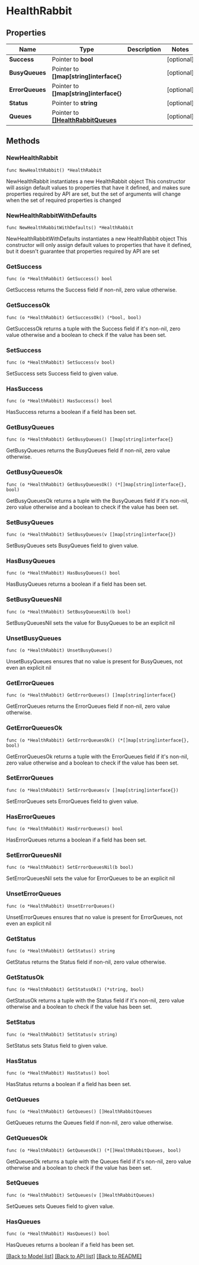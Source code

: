 # HealthRabbit

## Properties

Name | Type | Description | Notes
------------ | ------------- | ------------- | -------------
**Success** | Pointer to **bool** |  | [optional] 
**BusyQueues** | Pointer to **[]map[string]interface{}** |  | [optional] 
**ErrorQueues** | Pointer to **[]map[string]interface{}** |  | [optional] 
**Status** | Pointer to **string** |  | [optional] 
**Queues** | Pointer to [**[]HealthRabbitQueues**](HealthRabbitQueues.md) |  | [optional] 

## Methods

### NewHealthRabbit

`func NewHealthRabbit() *HealthRabbit`

NewHealthRabbit instantiates a new HealthRabbit object
This constructor will assign default values to properties that have it defined,
and makes sure properties required by API are set, but the set of arguments
will change when the set of required properties is changed

### NewHealthRabbitWithDefaults

`func NewHealthRabbitWithDefaults() *HealthRabbit`

NewHealthRabbitWithDefaults instantiates a new HealthRabbit object
This constructor will only assign default values to properties that have it defined,
but it doesn't guarantee that properties required by API are set

### GetSuccess

`func (o *HealthRabbit) GetSuccess() bool`

GetSuccess returns the Success field if non-nil, zero value otherwise.

### GetSuccessOk

`func (o *HealthRabbit) GetSuccessOk() (*bool, bool)`

GetSuccessOk returns a tuple with the Success field if it's non-nil, zero value otherwise
and a boolean to check if the value has been set.

### SetSuccess

`func (o *HealthRabbit) SetSuccess(v bool)`

SetSuccess sets Success field to given value.

### HasSuccess

`func (o *HealthRabbit) HasSuccess() bool`

HasSuccess returns a boolean if a field has been set.

### GetBusyQueues

`func (o *HealthRabbit) GetBusyQueues() []map[string]interface{}`

GetBusyQueues returns the BusyQueues field if non-nil, zero value otherwise.

### GetBusyQueuesOk

`func (o *HealthRabbit) GetBusyQueuesOk() (*[]map[string]interface{}, bool)`

GetBusyQueuesOk returns a tuple with the BusyQueues field if it's non-nil, zero value otherwise
and a boolean to check if the value has been set.

### SetBusyQueues

`func (o *HealthRabbit) SetBusyQueues(v []map[string]interface{})`

SetBusyQueues sets BusyQueues field to given value.

### HasBusyQueues

`func (o *HealthRabbit) HasBusyQueues() bool`

HasBusyQueues returns a boolean if a field has been set.

### SetBusyQueuesNil

`func (o *HealthRabbit) SetBusyQueuesNil(b bool)`

 SetBusyQueuesNil sets the value for BusyQueues to be an explicit nil

### UnsetBusyQueues
`func (o *HealthRabbit) UnsetBusyQueues()`

UnsetBusyQueues ensures that no value is present for BusyQueues, not even an explicit nil
### GetErrorQueues

`func (o *HealthRabbit) GetErrorQueues() []map[string]interface{}`

GetErrorQueues returns the ErrorQueues field if non-nil, zero value otherwise.

### GetErrorQueuesOk

`func (o *HealthRabbit) GetErrorQueuesOk() (*[]map[string]interface{}, bool)`

GetErrorQueuesOk returns a tuple with the ErrorQueues field if it's non-nil, zero value otherwise
and a boolean to check if the value has been set.

### SetErrorQueues

`func (o *HealthRabbit) SetErrorQueues(v []map[string]interface{})`

SetErrorQueues sets ErrorQueues field to given value.

### HasErrorQueues

`func (o *HealthRabbit) HasErrorQueues() bool`

HasErrorQueues returns a boolean if a field has been set.

### SetErrorQueuesNil

`func (o *HealthRabbit) SetErrorQueuesNil(b bool)`

 SetErrorQueuesNil sets the value for ErrorQueues to be an explicit nil

### UnsetErrorQueues
`func (o *HealthRabbit) UnsetErrorQueues()`

UnsetErrorQueues ensures that no value is present for ErrorQueues, not even an explicit nil
### GetStatus

`func (o *HealthRabbit) GetStatus() string`

GetStatus returns the Status field if non-nil, zero value otherwise.

### GetStatusOk

`func (o *HealthRabbit) GetStatusOk() (*string, bool)`

GetStatusOk returns a tuple with the Status field if it's non-nil, zero value otherwise
and a boolean to check if the value has been set.

### SetStatus

`func (o *HealthRabbit) SetStatus(v string)`

SetStatus sets Status field to given value.

### HasStatus

`func (o *HealthRabbit) HasStatus() bool`

HasStatus returns a boolean if a field has been set.

### GetQueues

`func (o *HealthRabbit) GetQueues() []HealthRabbitQueues`

GetQueues returns the Queues field if non-nil, zero value otherwise.

### GetQueuesOk

`func (o *HealthRabbit) GetQueuesOk() (*[]HealthRabbitQueues, bool)`

GetQueuesOk returns a tuple with the Queues field if it's non-nil, zero value otherwise
and a boolean to check if the value has been set.

### SetQueues

`func (o *HealthRabbit) SetQueues(v []HealthRabbitQueues)`

SetQueues sets Queues field to given value.

### HasQueues

`func (o *HealthRabbit) HasQueues() bool`

HasQueues returns a boolean if a field has been set.


[[Back to Model list]](../README.md#documentation-for-models) [[Back to API list]](../README.md#documentation-for-api-endpoints) [[Back to README]](../README.md)


